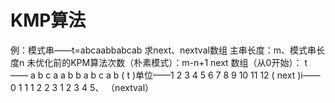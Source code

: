 


# KMP算法
例：模式串——t=abcaabbabcab
求next、nextval数组
主串长度：m、模式串长度n
未优化前的KPM算法次数（朴素模式）：m-n+1
next 数组（从0开始）：
t      ——     a b c a a b b a b c a b
     ( t )单位——1 2 3  4 5 6 7 8 9 10 11 12
( next )i—— 0 1 1 1 2 2 3 1 2 3 4 5、
（nextval）
  

<!--stackedit_data:
eyJoaXN0b3J5IjpbLTIwNzkyMDk4MDYsMTcyMzAwMjg5NywyMD
k4NjY3MjE1LC0zMzU0NDk2MTAsLTE2ODc5MjYzNzhdfQ==
-->